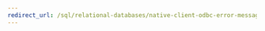 ```yaml
---
redirect_url: /sql/relational-databases/native-client-odbc-error-messages/handling-errors-and-messages?toc=%2fsql%2frelational-databases%2fnative-client-odbc-error-messages%2ftoc.json
---
```

